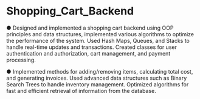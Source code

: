 # Shopping_Cart_Backend
● Designed and implemented a shopping cart backend using OOP principles and data structures, implemented 
various algorithms to optimize the performance of the system. Used Hash Maps, Queues, and Stacks to handle 
real-time updates and transactions. Created classes for user authentication and authorization, cart management, 
and payment processing.

● Implemented methods for adding/removing items, calculating total cost, and generating invoices. Used advanced 
data structures such as Binary Search Trees to handle inventory management. Optimized algorithms for fast and 
efficient retrieval of information from the database. 
